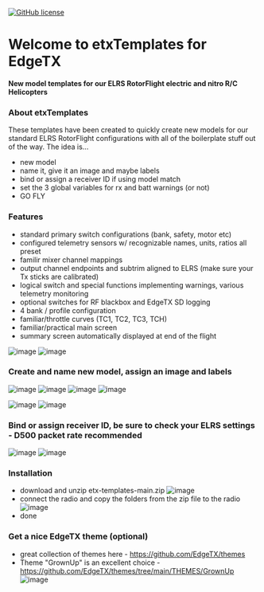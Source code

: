 [![GitHub license](https://img.shields.io/github/license/bob01/etxwidgets)](https://github.com/bob01/etxwidgets/main/LICENSE)


# Welcome to etxTemplates for EdgeTX
**New model templates for our ELRS RotorFlight electric and nitro R/C Helicopters**


### About etxTemplates
These templates have been created to quickly create new models for our standard ELRS RotorFlight configurations with all of the boilerplate stuff out of the way.
The idea is... 
- new model
- name it, give it an image and maybe labels
- bind or assign a receiver ID if using model match
- set the 3 global variables for rx and batt warnings (or not)
- GO FLY


### Features
- standard primary switch configurations (bank, safety, motor etc)
- configured telemetry sensors w/ recognizable names, units, ratios all preset
- familir mixer channel mappings
- output channel endpoints and subtrim aligned to ELRS (make sure your Tx sticks are calibrated)
- logical switch and special functions implementing warnings, various telemetry monitoring
- optional switches for RF blackbox and EdgeTX SD logging
- 4 bank / profile configuration
- familiar/throttle curves (TC1, TC2, TC3, TCH)
- familiar/practical main screen
- summary screen automatically displayed at end of the flight

![image](https://github.com/bob01/etx-templates/assets/4014433/e3de3f75-3bfe-4d51-beb0-7e5cc5d416a8)
![image](https://github.com/bob01/etx-templates/assets/4014433/08a0e2b5-07ba-484d-a0e5-871c27d71239)


### Create and name new model, assign an image and labels
![image](https://github.com/bob01/etx-templates/assets/4014433/6c40cca2-ba6b-4722-999c-26699aa36c75)
![image](https://github.com/bob01/etx-templates/assets/4014433/bae4309c-cc97-40b4-a1c3-5140f3279bce)
![image](https://github.com/bob01/etx-templates/assets/4014433/9fdc843a-72bc-4625-86bc-16761d9940c3)
![image](https://github.com/bob01/etx-templates/assets/4014433/8c1b976e-80d2-496c-beb5-d8d7f21c5de9)

![image](https://github.com/bob01/etx-templates/assets/4014433/c6f8e435-302c-49ac-9518-682418419e97)
![image](https://github.com/bob01/etx-templates/assets/4014433/b006d0b8-7ac9-46e7-8009-eee194809676)

### Bind or assign receiver ID, be sure to check your ELRS settings - D500 packet rate recommended
![image](https://github.com/bob01/etx-templates/assets/4014433/3a12aeba-4a79-4b8d-9a39-4e1f0c40df98)
![image](https://github.com/bob01/etx-templates/assets/4014433/a85f8916-01f4-4b36-bb71-d6174ba2b0fe)


### Installation
- download and unzip etx-templates-main.zip
![image](https://github.com/bob01/etx-templates/assets/4014433/69cd2a87-3844-4c5a-bf65-9464440fab54)
- connect the radio and copy the folders from the zip file to the radio
![image](https://github.com/bob01/etx-templates/assets/4014433/0fe737ca-b2cb-466a-a2df-61bcda9d4252)
- done


### Get a nice EdgeTX theme (optional)
- great collection of themes here - https://github.com/EdgeTX/themes
- Theme "GrownUp" is an excellent choice - https://github.com/EdgeTX/themes/tree/main/THEMES/GrownUp
![image](https://github.com/bob01/etx-templates/assets/4014433/118c2040-597c-4bcb-88f9-2ce8f5d2a827)




